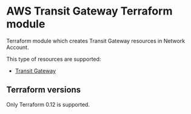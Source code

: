 # AWS Transit Gateway Terraform module

Terraform module which creates Transit Gateway resources in Network Account.

This type of resources are supported:

* [Transit Gateway](https://www.terraform.io/docs/providers/aws/r/ec2_transit_gateway.html)

## Terraform versions

Only Terraform 0.12 is supported.